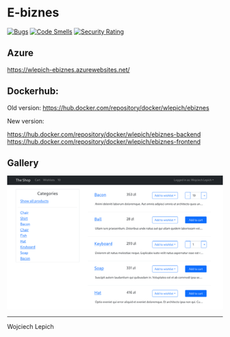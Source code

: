 # E-biznes

[![Bugs](https://sonarcloud.io/api/project_badges/measure?project=wolepp_ebiznes&metric=bugs)](https://sonarcloud.io/dashboard?id=wolepp_ebiznes)
[![Code Smells](https://sonarcloud.io/api/project_badges/measure?project=wolepp_ebiznes&metric=code_smells)](https://sonarcloud.io/dashboard?id=wolepp_ebiznes)
[![Security Rating](https://sonarcloud.io/api/project_badges/measure?project=wolepp_ebiznes&metric=security_rating)](https://sonarcloud.io/dashboard?id=wolepp_ebiznes)

## Azure

https://wlepich-ebiznes.azurewebsites.net/

## Dockerhub: 
Old version:
https://hub.docker.com/repository/docker/wlepich/ebiznes

New version:

https://hub.docker.com/repository/docker/wlepich/ebiznes-backend
https://hub.docker.com/repository/docker/wlepich/ebiznes-frontend

## Gallery 

![Main page](docs/Shop_main_page.png)

---

Wojciech Lepich
